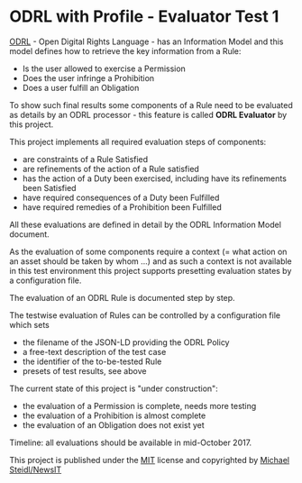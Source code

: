 # ODRL with Profile - Evaluator Test 1

[ODRL](https://www.w3.org/2016/poe/charter) - Open Digital Rights Language - has an Information Model and this model defines how to retrieve the key information from a Rule:
* Is the user allowed to exercise a Permission
* Does the user infringe a Prohibition
* Does a user fulfill an Obligation

To show such final results some components of a Rule need to be evaluated as details by an ODRL processor - this feature is called **ODRL Evaluator** by this project.

This project implements all required evaluation steps of components:
* are constraints of a Rule Satisfied
* are refinements of the action of a Rule satisfied
* has the action of a Duty been exercised, including have its refinements been Satisfied
* have required consequences of a Duty been Fulfilled
* have required remedies of a Prohibition been Fulfilled

All these evaluations are defined in detail by the ODRL Information Model document.

As the evaluation of some components require a context (= what action on an asset should be taken by whom ...) and as such a context is not available in this test environment this project supports presetting evaluation states by a configuration file.

The evaluation of an ODRL Rule is documented step by step.

The testwise evaluation of Rules can be controlled by a configuration file which sets
* the filename of the JSON-LD providing the ODRL Policy
* a free-text description of the test case
* the identifier of the to-be-tested Rule
* presets of test results, see above

The current state of this project is "under construction":
* the evaluation of a Permission is complete, needs more testing
* the evaluation of a Prohibition is almost complete
* the evaluation of an Obligation does not exist yet

Timeline: all evaluations should be available in mid-October 2017.

This project is published under the [MIT](https://opensource.org/licenses/MIT) license and copyrighted by [Michael Steidl/NewsIT](www.linkedin.com/in/michaelwsteidl)

